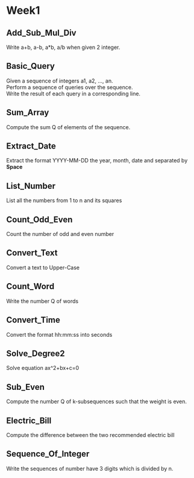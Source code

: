 # Week1
## Add_Sub_Mul_Div
Write a+b, a-b, a*b, a/b when given 2 integer.
## Basic_Query
Given a sequence of integers a1, a2, ..., an.<br>
Perform a sequence of queries over the sequence.<br>
Write the result of each query in a corresponding line.
## Sum_Array
Compute the sum Q of elements of the sequence.

## Extract_Date 
Extract the format YYYY-MM-DD the year, month, date and separated by **Space**
## List_Number
List all the numbers from 1 to n and its squares

## Count_Odd_Even
Count the number of odd and even number

## Convert_Text
Convert a text to Upper-Case

## Count_Word
Write the number Q of words
## Convert_Time
Convert the format hh:mm:ss into seconds

## Solve_Degree2
Solve equation ax^2+bx+c=0

## Sub_Even
Compute the number Q of k-subsequences such that the weight is even.
## Electric_Bill
Compute the difference between the two recommended electric bill
## Sequence_Of_Integer
Write the sequences of number have 3 digits which is divided by n.

